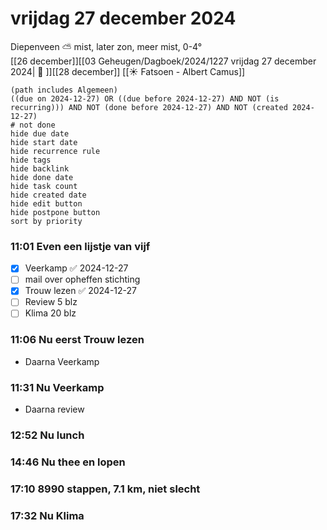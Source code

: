 # vrijdag 27 december 2024

Diepenveen ⛅ mist, later zon, meer mist, 0-4°<br>[[26 december]][[03 Geheugen/Dagboek/2024/1227 vrijdag 27 december 2024| 📓 ]][[28 december]]
[[☀️ Fatsoen - Albert Camus]]
```tasks
(path includes Algemeen)
((due on 2024-12-27) OR ((due before 2024-12-27) AND NOT (is recurring))) AND NOT (done before 2024-12-27) AND NOT (created 2024-12-27)
# not done
hide due date
hide start date
hide recurrence rule
hide tags
hide backlink
hide done date
hide task count
hide created date
hide edit button
hide postpone button 
sort by priority 
```
### 11:01 Even een lijstje van vijf  
- [x] Veerkamp ✅ 2024-12-27
- [ ] mail over opheffen stichting
- [x] Trouw lezen ✅ 2024-12-27
- [ ] Review 5 blz
- [ ] Klima 20 blz
### 11:06 Nu eerst Trouw lezen  
- Daarna Veerkamp
### 11:31 Nu Veerkamp   
- Daarna review
### 12:52 Nu lunch   
### 14:46 Nu thee en lopen  
### 17:10 8990 stappen, 7.1 km, niet slecht  
### 17:32 Nu Klima  